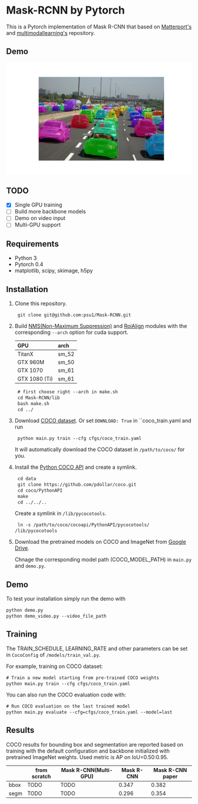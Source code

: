 # Mask-RCNN by Pytorch


This is a Pytorch implementation of Mask R-CNN that based on [Matterport's](https://github.com/matterport/Mask_RCNN)
and [multimodallearning's](https://github.com/multimodallearning/pytorch-mask-rcnn) repository.

## Demo
![Instance Segmentation Sample](data/assets/Figure_1.png)


## TODO
- [x] Single GPU training
- [ ] Build more backbone models
- [ ] Demo on video input
- [ ] Multi-GPU support

## Requirements
* Python 3
* Pytorch 0.4
* matplotlib, scipy, skimage, h5py

## Installation
1. Clone this repository.

        git clone git@github.com:psu1/Mask-RCNN.git

    
2. Build [NMS(Non-Maximum Suppression)](https://github.com/ruotianluo/pytorch-faster-rcnn)
and [RoiAlign](https://github.com/longcw/RoIAlign.pytorch) modules with the corresponding `--arch` option for cuda support.


    | GPU | arch |
    | --- | --- |
    | TitanX | sm_52 |
    | GTX 960M | sm_50 |
    | GTX 1070 | sm_61 |
    | GTX 1080 (Ti) | sm_61 |

        # first choose right --arch in make.sh
        cd Mask-RCNN/lib
        bash make.sh
        cd ../

3. Download [COCO dataset](http://cocodataset.org/#home). Or set `DOWNLOAD: True` in ``coco_train.yaml and run

        python main.py train --cfg cfgs/coco_train.yaml

   It will automatically download the COCO dataset in `/path/to/coco/` for you.

4. Install the [Python COCO API](https://github.com/cocodataset/cocoapi) and create a symlink.

        cd data
        git clone https://github.com/pdollar/coco.git
        cd coco/PythonAPI
        make
        cd ../../..

    Create a symlink in `/lib/pycocotools`.

        ln -s /path/to/coco/cocoapi/PythonAPI/pycocotools/  /lib/pycocotools
    
4. Download the pretrained models on COCO and ImageNet from [Google Drive](https://drive.google.com/open?id=1LXUgC2IZUYNEoXr05tdqyKFZY0pZyPDc).

    Chnage the corresponding model path (COCO_MODEL_PATH) in `main.py` and `demo.py`.

## Demo

To test your installation simply run the demo with

    python demo.py
    python demo_video.py --video_file_path


## Training

The TRAIN_SCHEDULE, LEARNING_RATE and other parameters can be set in `CocoConfig` of `/models/train_val.py`.

For example, training on COCO dataset:

    # Train a new model starting from pre-trained COCO weights
    python main.py train --cfg cfgs/coco_train.yaml

You can also run the COCO evaluation code with:

    # Run COCO evaluation on the last trained model
    python main.py evaluate --cfg=cfgs/coco_train.yaml --model=last


## Results

COCO results for bounding box and segmentation are reported based on training
with the default configuration and backbone initialized with pretrained
ImageNet weights. Used metric is AP on IoU=0.50:0.95.

|    | from scratch | Mask R-CNN(Multi-GPU) | Mask R-CNN | Mask R-CNN paper |
| --- | --- | --- | --- | --- |
| bbox | TODO | TODO | 0.347 | 0.382 |
| segm | TODO | TODO | 0.296 | 0.354 |



